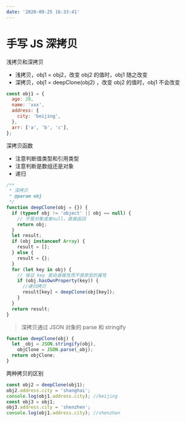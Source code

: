 ```yaml
---
date: '2020-09-25 16:33:41'
---
```


# 手写 JS 深拷贝

浅拷贝和深拷贝

- 浅拷贝，obj1 = obj2，改变 obj2 的值时，obj1 随之改变
- 深拷贝，obj1 = deepClone(obj2) ，改变 obj2 的值时，obj1 不会改变

```js
const obj1 = {
  age: 20,
  name: 'xxx',
  address: {
    city: 'beijing',
  },
  arr: ['a', 'b', 'c'],
};
```

深拷贝函数

- 注意判断值类型和引用类型
- 注意判断是数组还是对象
- 递归

```js
/**
 * 深拷贝
 * @param obj
 */
function deepClone(obj = {}) {
  if (typeof obj != 'object' || obj == null) {
    // 不是对象或者null，直接返回
    return obj;
  }
  let result;
  if (obj instanceof Array) {
    result = [];
  } else {
    result = {};
  }
  for (let key in obj) {
    // 保证 key 是自身属性而不是原型的属性
    if (obj.hasOwnProperty(key)) {
      //递归拷贝
      result[key] = deepClone(obj[key]);
    }
  }
  return result;
}
```

> 深拷贝通过 JSON 对象的 parse 和 stringify

```js
function deepClone(obj) {
  let _obj = JSON.stringify(obj),
    objClone = JSON.parse(_obj);
  return objClone;
}
```

两种拷贝的区别

```js
const obj2 = deepClone(obj1);
obj2.address.city = 'shanghai';
console.log(obj1.address.city); //beijing
const obj3 = obj1;
obj3.address.city = 'shenzhen';
console.log(obj1.address.city); //shenzhen
```
